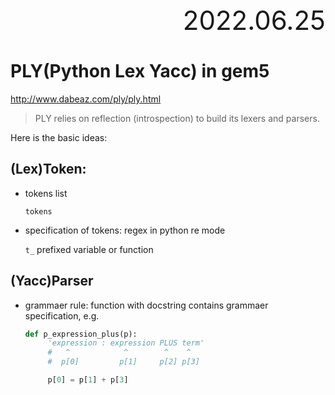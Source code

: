<div style="text-align:right; font-size:3em;">2022.06.25</div>

# PLY(Python Lex Yacc) in gem5

http://www.dabeaz.com/ply/ply.html

> PLY relies on reflection (introspection) to build its lexers and parsers.

Here is the basic ideas:

## (Lex)Token:

* tokens list

  `tokens`

* specification of tokens: regex in python re mode

  `t_` prefixed variable or function

## (Yacc)Parser

* grammaer rule: function with docstring contains grammaer specification, e.g.

  ```python
  def p_expression_plus(p):
       'expression : expression PLUS term'
       #   ^            ^        ^    ^
       #  p[0]         p[1]     p[2] p[3]

       p[0] = p[1] + p[3]
  ```



